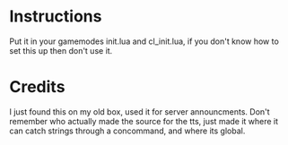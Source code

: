 # Instructions
Put it in your gamemodes init.lua and cl_init.lua, if you don't know how to set this up then don't use it.

# Credits
I just found this on my old box, used it for server announcments.
Don't remember who actually made the source for the tts, just made it where it can catch strings through a concommand, and where its global.
